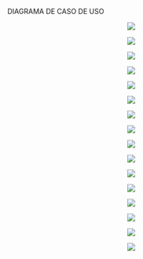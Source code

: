 DIAGRAMA DE CASO DE USO

<p align="center">
  <img src="https://i.imgur.com/s4PM6we.png" />
</p>

<p align="center">
  <img src="https://i.imgur.com/qdfpwcO.png" />
</p>


<p align="center">
  <img src="https://i.imgur.com/J5RMdcb.png" />
</p>

<p align="center">
  <img src="https://i.imgur.com/HqjpYAy.png" />
</p>



<p align="center">
  <img src="https://i.imgur.com/ua4lMm0.png" />
</p>

<p align="center">
  <img src="https://i.imgur.com/MD6HPXQ.png" />
</p>

<p align="center">
  <img src="https://i.imgur.com/RJeliLq.png" />
</p>

<p align="center">
  <img src="https://i.imgur.com/3yNHz4H.png" />
</p>

<p align="center">
  <img src="https://i.imgur.com/fqgVVXj.png" />
</p>

<p align="center">
  <img src="https://i.imgur.com/PGSQsIH.png" />
</p>

<p align="center">
  <img src="https://i.imgur.com/4GUPkMU.png" />
</p>

<p align="center">
  <img src="https://i.imgur.com/w8N7rcM.png" />
</p>

<p align="center">
  <img src="https://i.imgur.com/dbYDEsx.png" />
</p>

<p align="center">
  <img src="https://i.imgur.com/DCUOobQ.png" />
</p>

<p align="center">
  <img src="https://i.imgur.com/ysQ5dli.png" />
</p>

<p align="center">
  <img src="https://i.imgur.com/645BkQO.png" />
</p>




